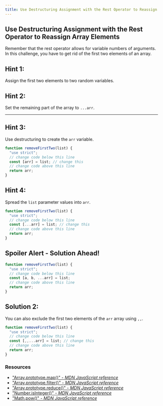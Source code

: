 ```yaml
---
title: Use Destructuring Assignment with the Rest Operator to Reassign Array Elements
---
```

## Use Destructuring Assignment with the Rest Operator to Reassign Array Elements
<!-- The article goes here, in GitHub-flavored Markdown. Feel free to add YouTube videos, images, and CodePen/JSBin embeds  -->
Remember that the rest operator allows for variable numbers of arguments. In this challenge, you have to get rid of the first two elements of an array.

## Hint 1: 

Assign the first two elements to two random variables.

## Hint 2:

Set the remaining part of the array to `...arr`.

---
## Hint 3:

Use destructuring to create the `arr` variable.

```javascript
function removeFirstTwo(list) {
  "use strict";
  // change code below this line
  const [arr] = list; // change this
  // change code above this line
  return arr;
}
```

## Hint 4:

Spread the `list` parameter values into `arr`.

```javascript
function removeFirstTwo(list) {
  "use strict";
  // change code below this line
  const [...arr] = list; // change this
  // change code above this line
  return arr;
}
```


## Spoiler Alert - Solution Ahead!

```javascript
function removeFirstTwo(list) {
  "use strict";
  // change code below this line
  const [a, b, ...arr] = list; 
  // change code above this line
  return arr;
}
```
## Solution 2:

You can also exclude the first two elements of the `arr` array using `,,`.

```javascript
function removeFirstTwo(list) {
  "use strict";
  // change code below this line
  const [,,...arr] = list; // change this
  // change code above this line
  return arr;
}
```

### Resources

- ["Array.prototype.map()" - *MDN JavaScript reference*](https://developer.mozilla.org/en-US/docs/Web/JavaScript/Reference/Global_Objects/Array/map)
- ["Array.prototype.filter()" - *MDN JavaScript reference*](https://developer.mozilla.org/en-US/docs/Web/JavaScript/Reference/Global_Objects/Array/filter)
- ["Array.prototype.reduce()" - *MDN JavaScript reference*](https://developer.mozilla.org/en-US/docs/Web/JavaScript/Reference/Global_Objects/Array/Reduce)
- ["Number.isInteger()" - *MDN JavaScript reference*](https://developer.mozilla.org/en-US/docs/Web/JavaScript/Reference/Global_Objects/Number/isInteger)
- ["Math.pow()" - *MDN JavaScript reference*](https://developer.mozilla.org/en-US/docs/Web/JavaScript/Reference/Global_Objects/Math/pow)

<!--stackedit_data:
eyJoaXN0b3J5IjpbLTc3MzI0NzI2MiwtNzg0MjY0MTM2LC0zOT
YzMTA2NzgsMTk0NzAxOTUzNywxNjE1OTUyMTAxLDIxMTcxNzc5
MDgsLTEyMDMxNTEyOTksLTk0ODc3NDU4MCwtODE5NTk4MDg1LD
IyOTczNDY3MCwtMTEyMzE5MTg2LDE5NzM0NzgxNTcsLTE4NTQ4
NTkyNTMsNTE0NjMxNDA5LC0xNzQ4Njc5OTIzLDEwMTkzODI5Mj
UsLTk4OTgxOTY0NywtMTUzMTEwODMyOSwtMTExODk3OTg1Miwx
NDY2NzAxNTc0XX0=
-->